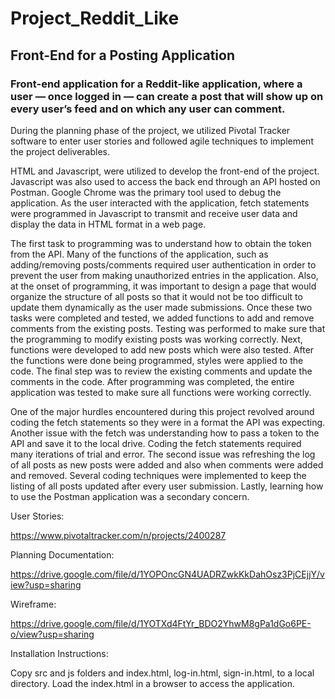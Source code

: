 # Project_Reddit_Like

## Front-End for a Posting Application

### Front-end application for a Reddit-like application, where a user — once logged in — can create a post that will show up on every user’s feed and on which any user can comment.

During the planning phase of the project, we utilized Pivotal Tracker software to enter user stories and followed agile techniques to implement the project deliverables.
 
HTML and Javascript, were utilized to develop the front-end of the project.  Javascript was also used to access the back end through an API hosted on Postman.  Google Chrome was the primary tool used to debug the application. As the user interacted with the application, fetch statements were programmed in Javascript to transmit and receive user data and display the data in HTML format in a web page.

The first task to programming was to understand how to obtain the token from the API.  Many of the functions of the application, such as adding/removing posts/comments required user authentication in order to prevent the user from making unauthorized entries in the application. Also, at the onset of programming, it was important to design a page that would organize the structure of all posts so that it would not be too difficult to update them dynamically as the user made submissions.   Once these two tasks were completed and tested, we added functions to add and remove comments from the existing posts. Testing was performed to make sure that the programming to modify existing posts was working correctly.  Next, functions were developed to add new posts which were also tested. After the functions were done being programmed, styles were applied to the code. The final step was to review the existing comments and update the comments in the code. After programming was completed, the entire application was tested to make sure all functions were working correctly.

One of the major hurdles encountered during this project revolved around coding the fetch statements so they were in a format the API was expecting.  Another issue with the fetch was understanding how to pass a token to the API and save it to the local drive.  Coding the fetch statements required many iterations of trial and error. The second issue was refreshing the log of all posts as new posts were added and also when comments were added and removed. Several coding techniques were implemented to keep the listing of all posts updated after every user submission.  Lastly, learning how to use the Postman application was a secondary concern.

User Stories:

https://www.pivotaltracker.com/n/projects/2400287

Planning Documentation:

https://drive.google.com/file/d/1YOPOncGN4UADRZwkKkDahOsz3PjCEjjY/view?usp=sharing

Wireframe:

https://drive.google.com/file/d/1YOTXd4FtYr_BDO2YhwM8gPa1dGo6PE-o/view?usp=sharing

Installation Instructions:

Copy src and js folders and index.html, log-in.html, sign-in.html, to a local directory.  Load the index.html in a browser to access the application.
